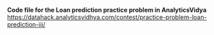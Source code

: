 <B>Code file for the Loan prediction practice problem in AnalyticsVidya</B>
https://datahack.analyticsvidhya.com/contest/practice-problem-loan-prediction-iii/
